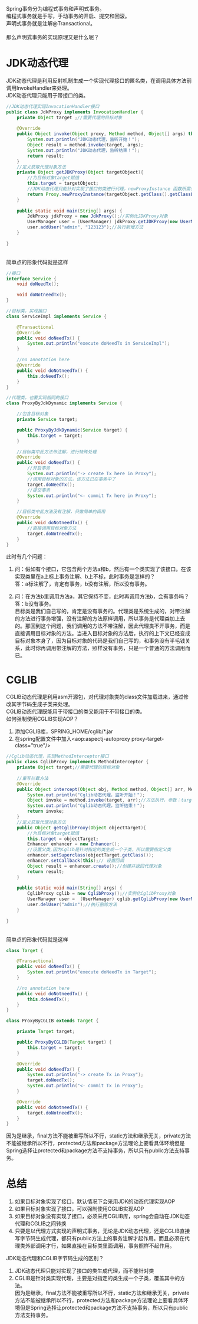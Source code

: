 Spring事务分为编程式事务和声明式事务。<br/>
编程式事务就是手写，手动事务的开启、提交和回滚。<br/>
声明式事务就是注解@Transactional。<br/>
<br/>
那么声明式事务的实现原理又是什么呢？

# JDK动态代理
JDK动态代理是利用反射机制生成一个实现代理接口的匿名类，在调用具体方法前调用InvokeHandler来处理。<br/>
JDK动态代理只能用于带接口的类。

```Java
//JDK动态代理实现InvocationHandler接口
public class JdkProxy implements InvocationHandler {
    private Object target ;//需要代理的目标对象
    
    @Override
    public Object invoke(Object proxy, Method method, Object[] args) throws Throwable {
        System.out.println("JDK动态代理，监听开始！");
        Object result = method.invoke(target, args);
        System.out.println("JDK动态代理，监听结束！");
        return result;
    }
    //定义获取代理对象方法
    private Object getJDKProxy(Object targetObject){
        //为目标对象target赋值
        this.target = targetObject;
        //JDK动态代理只能针对实现了接口的类进行代理，newProxyInstance 函数所需参数就可看出
        return Proxy.newProxyInstance(targetObject.getClass().getClassLoader(), targetObject.getClass().getInterfaces(), this);
    }
    
    public static void main(String[] args) {
        JdkProxy jdkProxy = new JdkProxy();//实例化JDKProxy对象
        UserManager user = (UserManager) jdkProxy.getJDKProxy(new UserManagerImpl());//获取代理对象
        user.addUser("admin", "123123");//执行新增方法
    }
    
}
```

<br/>
简单点的形象代码就是这样

```Java
//接口
interface Service {
    void doNeedTx();

    void doNotneedTx();
}

//目标类，实现接口
class ServiceImpl implements Service {

    @Transactional
    @Override
    public void doNeedTx() {
        System.out.println("execute doNeedTx in ServiceImpl");
    }

    //no annotation here
    @Override
    public void doNotneedTx() {
        this.doNeedTx();
    }
}

//代理类，也要实现相同的接口
class ProxyByJdkDynamic implements Service {

    //包含目标对象
    private Service target;

    public ProxyByJdkDynamic(Service target) {
        this.target = target;
    }

    //目标类中此方法带注解，进行特殊处理
    @Override
    public void doNeedTx() {
        //开启事务
        System.out.println("-> create Tx here in Proxy");
        //调用目标对象的方法，该方法已在事务中了
        target.doNeedTx();
        //提交事务
        System.out.println("<- commit Tx here in Proxy");
    }

    //目标类中此方法没有注解，只做简单的调用
    @Override
    public void doNotneedTx() {
        //直接调用目标对象方法
        target.doNotneedTx();
    }
}
```

此时有几个问题：
1. 问：假如有个接口，它包含两个方法a和b，然后有一个类实现了该接口。在该实现类里在a上标上事务注解、b上不标，此时事务是怎样的？<br/>
   答：a标注解了，肯定有事务，b没有注解，所以没有事务。

2. 问：在方法b里调用方法a，其它保持不变，此时再调用方法b，会有事务吗？<br/>
   答：b没有事务。<br/>
   目标类是我们自己写的，肯定是没有事务的。代理类是系统生成的，对带注解的方法进行事务增强，没有注解的方法原样调用，所以事务是代理类加上去的。那回到这个问题，我们调用的方法不带注解，因此代理类不开事务，而是直接调用目标对象的方法。当进入目标对象的方法后，执行的上下文已经变成目标对象本身了，因为目标对象的代码是我们自己写的，和事务没有半毛钱关系，此时你再调用带注解的方法，照样没有事务，只是一个普通的方法调用而已。

# CGLIB
CGLIB动态代理是利用asm开源包，对代理对象类的class文件加载进来，通过修改其字节码生成子类来处理。<br/>
CGLIB动态代理既能用于带接口的类又能用于不带接口的类。<br/>
如何强制使用CGLIB实现AOP？
1. 添加CGLIB库，SPRING_HOME/cglib/*.jar
2. 在spring配置文件中加入<aop:aspectj-autoproxy proxy-target-class="true"/>

```Java
//Cglib动态代理，实现MethodInterceptor接口
public class CglibProxy implements MethodInterceptor {
    private Object target;//需要代理的目标对象
    
    //重写拦截方法
    @Override
    public Object intercept(Object obj, Method method, Object[] arr, MethodProxy proxy) throws Throwable {
        System.out.println("Cglib动态代理，监听开始！");
        Object invoke = method.invoke(target, arr);//方法执行，参数：target 目标对象 arr参数数组
        System.out.println("Cglib动态代理，监听结束！");
        return invoke;
    }
    //定义获取代理对象方法
    public Object getCglibProxy(Object objectTarget){
        //为目标对象target赋值
        this.target = objectTarget;
        Enhancer enhancer = new Enhancer();
        //设置父类,因为Cglib是针对指定的类生成一个子类，所以需要指定父类
        enhancer.setSuperclass(objectTarget.getClass());
        enhancer.setCallback(this);// 设置回调 
        Object result = enhancer.create();//创建并返回代理对象
        return result;
    }
    
    public static void main(String[] args) {
        CglibProxy cglib = new CglibProxy();//实例化CglibProxy对象
        UserManager user =  (UserManager) cglib.getCglibProxy(new UserManagerImpl());//获取代理对象
        user.delUser("admin");//执行删除方法
    }
    
}
```

<br/>
简单点的形象代码就是这样

```Java
class Target {

    @Transactional
    public void doNeedTx() {
        System.out.println("execute doNeedTx in Target");
    }

    //no annotation here
    public void doNotneedTx() {
        this.doNeedTx();
    }
}

class ProxyByCGLIB extends Target {

    private Target target;

    public ProxyByCGLIB(Target target) {
        this.target = target;
    }

    @Override
    public void doNeedTx() {
        System.out.println("-> create Tx in Proxy");
        target.doNeedTx();
        System.out.println("<- commit Tx in Proxy");
    }

    @Override
    public void doNotneedTx() {
        target.doNotneedTx();
    }
}
```

因为是继承，final方法不能被重写所以不行，static方法和继承无关，private方法不能被继承所以不行，protected方法和package方法理论上要看具体环境但是Spring选择让protected和package方法不支持事务，所以只有public方法支持事务。


# 总结
1. 如果目标对象实现了接口，默认情况下会采用JDK的动态代理实现AOP <br/>
2. 如果目标对象实现了接口，可以强制使用CGLIB实现AOP <br/>
3. 如果目标对象没有实现了接口，必须采用CGLIB库，spring会自动在JDK动态代理和CGLIB之间转换<br/>
4. 只要是以代理方式实现的声明式事务，无论是JDK动态代理，还是CGLIB直接写字节码生成代理，都只有public方法上的事务注解才起作用。而且必须在代理类外部调用才行，如果直接在目标类里面调用，事务照样不起作用。<br/>

JDK动态代理和CGLIB字节码生成的区别？
1. JDK动态代理只能对实现了接口的类生成代理，而不能针对类
2. CGLIB是针对类实现代理，主要是对指定的类生成一个子类，覆盖其中的方法。<br/>
   因为是继承，final方法不能被重写所以不行，static方法和继承无关，private方法不能被继承所以不行，protected方法和package方法理论上要看具体环境但是Spring选择让protected和package方法不支持事务，所以只有public方法支持事务。<br/>
   <br/>
